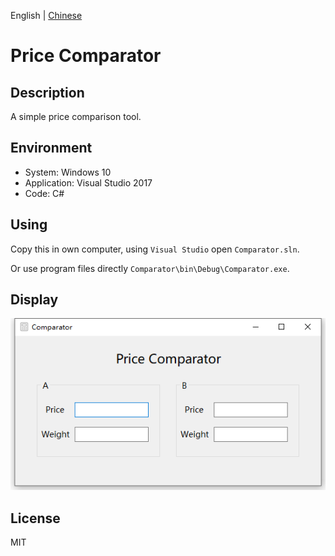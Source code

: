 English | [Chinese](./README.md)

# Price Comparator

## Description

A simple price comparison tool.

## Environment

- System: Windows 10
- Application: Visual Studio 2017
- Code: C#

## Using

Copy this in own computer, using `Visual Studio` open `Comparator.sln`.

Or use program files directly `Comparator\bin\Debug\Comparator.exe`.

## Display

![ShowImage.png](./ShowImage.png)

## License

MIT
